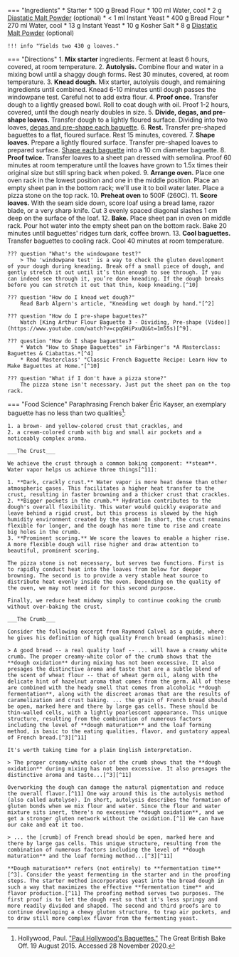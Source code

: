 === "Ingredients"
    * Starter
        * 100 g Bread Flour
        * 100 ml Water, cool
        * 2 g [Diastatic Malt Powder](https://www.amazon.com/dp/B01JXZ0PW0) (optional)
        * < 1 ml Instant Yeast
    * 400 g Bread Flour
    * 270 ml Water, cool
    * 13 g Instant Yeast
    * 10 g Kosher Salt
    * 8 g [Diastatic Malt Powder](https://www.amazon.com/dp/B01JXZ0PW0) (optional)

    !!! info "Yields two 430 g loaves."

=== "Directions"
    1. **Mix starter** ingredients. Ferment at least 6 hours, covered, at room temperature.
    2. **Autolysis.** Combine flour and water in a mixing bowl until a shaggy dough forms. Rest 30 minutes, covered, at room temperature.
    3. **Knead dough.** Mix starter, autolysis dough, and remaining ingredients until combined. Knead 6-10 minutes until dough passes the windowpane test. Careful not to add extra flour.
    4. **Proof once.** Transfer dough to a lightly greased bowl. Roll to coat dough with oil. Proof 1-2 hours, covered, until the dough nearly doubles in size.
    5. **Divide, degas, and pre-shape loaves.** Transfer dough to a lightly floured surface. Dividing into two loaves, [degas and pre-shape each baguette](https://www.youtube.com/watch?v=cpqGHiPxuQU&t=1m55s).
    6. **Rest.** Transfer pre-shaped baguettes to a flat, floured surface. Rest 15 minutes, covered.
    7. **Shape loaves.** Prepare a lightly floured surface. Transfer pre-shaped loaves to prepared surface. [Shape each baguette](https://www.youtube.com/watch?v=xlN5CgQcvAg) into a 10 cm diameter baguette.
    8. **Proof twice.** Transfer loaves to a sheet pan dressed with semolina. Proof 60 minutes at room temperature until the loaves have grown to 1.5x times their original size but still spring back when poked.
    9.  **Arrange oven.** Place one oven rack in the lowest position and one in the middle position. Place an empty sheet pan in the bottom rack; we'll use it to boil water later. Place a pizza stone on the top rack.
    10. **Preheat oven** to 500F (260C).
    11. **Score loaves.** With the seam side down, score loaf using a bread lame, razor blade, or a very sharp knife. Cut 3 evenly spaced diagonal slashes 1 cm deep on the surface of the loaf.
    12. **Bake.**  Place sheet pan in oven on middle rack. Pour hot water into the empty sheet pan on the bottom rack. Bake 20 minutes until baguettes' ridges turn dark, coffee brown.
    13. **Cool baguettes.** Transfer baguettes to cooling rack. Cool 40 minutes at room temperature.

    ??? question "What's the windowpane test?"
        > The 'windowpane test' is a way to check the gluten development of your dough during kneading. Break off a small piece of dough, and gently stretch it out until it’s thin enough to see through. If you can indeed see through it, you’re done kneading. If the dough breaks before you can stretch it out that thin, keep kneading.[^10]

    ??? question "How do I knead wet dough?"
        Read Barb Alpern's article, "Kneading wet dough by hand."[^2]

    ??? question "How do I pre-shape baguettes?"
        Watch [King Arthur Flour Baguette 3 - Dividing, Pre-shape (Video)](https://www.youtube.com/watch?v=cpqGHiPxuQU&t=1m55s)[^9].

    ??? question "How do I shape baguettes?"
        * Watch "How to Shape Baguettes" in Färbinger's *A Masterclass: Baguettes & Ciabattas.*[^4]
        * Read Masterclass' "Classic French Baguette Recipe: Learn How to Make Baguettes at Home."[^10]

    ??? question "What if I don't have a pizza stone?"
        The pizza stone isn't necessary. Just put the sheet pan on the top rack.

=== "Food Science"
    Paraphrasing French baker Éric Kayser, an exemplary baguette has no less than two qualities[^8]:

    1. a brown- and yellow-colored crust that crackles, and
    2. a cream-colored crumb with big and small air pockets and a noticeably complex aroma.

    ___The Crust___

    We achieve the crust through a common baking component: **steam**. Water vapor helps us achieve three things[^11]:

    1. **Dark, crackly crust.** Water vapor is more heat dense than other atmospheric gases. This facilitates a higher heat transfer to the crust, resulting in faster browning and a thicker crust that crackles.
    2. **Bigger pockets in the crumb.** Hydration contributes to the dough's overall flexibility. This water would quickly evaporate and leave behind a rigid crust, but this process is slowed by the high humidity environment created by the steam! In short, the crust remains flexible for longer, and the dough has more time to rise and create big holes in the crumb.
    3. **Prominent scoring.** We score the loaves to enable a higher rise. A more flexible dough will rise higher and draw attention to beautiful, prominent scoring.

    The pizza stone is not necessary, but serves two functions. First is to rapidly conduct heat into the loaves from below for deeper browning. The second is to provide a very stable heat source to distribute heat evenly inside the oven. Depending on the quality of the oven, we may not need it for this second purpose.

    Finally, we reduce heat midway simply to continue cooking the crumb without over-baking the crust.

    ___The Crumb___

    Consider the following excerpt from Raymond Calvel as a guide, where he gives his definition of high quality French bread (emphasis mine):

    > A good bread -- a real quality loaf -- ... will have a creamy white crumb. The proper creamy-white color of the crumb shows that the **dough oxidation** during mixing has not been excessive. It also presages the distinctive aroma and taste that are a subtle blend of the scent of wheat flour -- that of wheat germ oil, along with the delicate hint of hazelnut aroma that comes from the germ. All of these are combined with the heady smell that comes from alcoholic **dough fermentation**, along with the discreet aromas that are the results of caramelization and crust baking. ... the grain of French bread should be open, marked here and there by large gas cells. These should be thin-walled cells, with a lightly pearlescent appearance. This unique structure, resulting from the combination of numerous factors including the level of **dough maturation** and the loaf forming method, is basic to the eating qualities, flavor, and gustatory appeal of French bread.[^3][^11]

    It's worth taking time for a plain English interpretation.

    > The proper creamy-white color of the crumb shows that the **dough oxidation** during mixing has not been excessive. It also presages the distinctive aroma and taste...[^3][^11]

    Overworking the dough can damage the natural pigmentation and reduce the overall flavor.[^11] One way around this is the autolysis method (also called autolyse). In short, autolysis describes the formation of gluten bonds when we mix flour and water. Since the flour and water mixture sits inert, there's no excessive **dough oxidation**, and we get a stronger gluten network without the oxidation.[^1] We can have our cake and eat it too.

    > ... the [crumb] of French bread should be open, marked here and there by large gas cells. This unique structure, resulting from the combination of numerous factors including the level of **dough maturation** and the loaf forming method...[^3][^11]

    **Dough maturation** refers (not entirely) to **fermentation time**[^3]. Consider the yeast fermenting in the starter and in the proofing steps. The starter method incorporates yeast into the bread dough in such a way that maximizes the effective **fermentation time** and flavor production.[^11] The proofing method serves two purposes. The first proof is to let the dough rest so that it's less springy and more readily divided and shaped. The second and third proofs are to continue developing a chewy gluten structure, to trap air pockets, and to draw still more complex flavor from the fermenting yeast.

[^1]:
    Alder, Darryl. ["Science of the Autolyse."](https://www.abigailsoven.com/science-of-the-autolyse/) Abigail's Oven. 26 July 2020. Accessed 27 November 2020.
[^2]:
    Alpern, Barb. ["Kneading wet dough by hand."](https://www.kingarthurbaking.com/blog/2017/06/19/kneading-wet-dough-by-hand) *King Arthur Baking Company.* 19 June 2017. Accessed December 2020.
[^3]:
    Calvel, Raymond, Ronald L. Wirtz, and James MacGuire. [*The Taste of Bread: A Translation of Le Goût Du Pain, Comment Le Préserver, Comment Le Retrouver.*]((https://www.amazon.com/dp/B0160F1NWW)) New York: Springer Science Business Media, LLC, 2013.
[^4]:
    Färbinger, Markus. ["A Masterclass: Baguettes & Ciabattas."](https://www.youtube.com/watch?v=xlN5CgQcvAg).  *Michael Chèze Productions.* 29 August 2017. Accessed 2020.
[^5]:
    Ferst, Devra. ["Baguette Essentials: French Baker Eric Kayser Explains the 5 Crucial Things to Look for in the Perfect Baguette."](https://www.tastingtable.com/dine/national/perfect-baguette-bread-crust-eric-kayser-new-york-paris) Tasting Table. 26 January 2016. Accessed 27 November 2020.
[^6]:
    Gisslen, Wayne. [*Professional Baking.*](https://www.amazon.com/dp/1119148448) Hoboken, NJ: Wiley, 2017.
[^7]:
    Hamel, PJ. ["Classic Baguettes."](https://www.kingarthurflour.com/recipes/classic-baguettes-recipe) King Arthur Baking. 5 October 2010. Accessed 27 November 2020.
[^8]:
    Hollywood, Paul. ["Paul Hollywood's Baguettes."](https://thegreatbritishbakeoff.co.uk/recipes/all/paul-hollywood-baguettes/) The Great British Bake Off. 19 August 2015. Accessed 28 November 2020.
[^9]:
    ["King Arthur Flour's Baguette Baking Series."](https://www.youtube.com/watch?v=masipMhrV5c&list=PLE2D447C3F9AAD68F) *YouTube.* 6 February 2011.
[^10]:
    ["Classic French Baguette Recipe: Learn How to Make Baguettes at Home."](https://www.masterclass.com/articles/classic-french-baguette-recipe-learn-how-to-make-baguettes-at-home) *MasterClass.* 8 November 2020. Accessed 27 November 2020.
[^11]:
    McGee, Harold. [*On Food and Cooking: The Science and Lore of the Kitchen.*](https://www.amazon.com/dp/0684800012) New York: Scribner, 2004.
